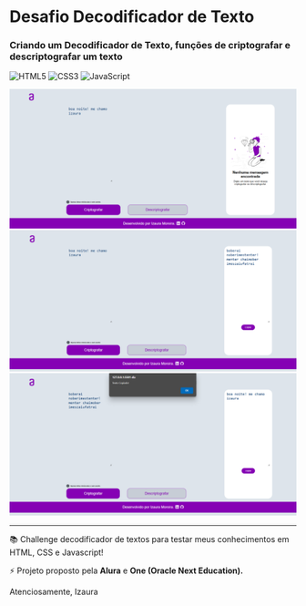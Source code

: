 # Desafio Decodificador de Texto

<h3>Criando um Decodificador de Texto, funções de criptografar e descriptografar um texto</h3>

![HTML5](https://img.shields.io/badge/html5-%23E34F26.svg?style=for-the-badge&logo=html5&logoColor=white)
![CSS3](https://img.shields.io/badge/css3-%231572B6.svg?style=for-the-badge&logo=css3&logoColor=white)
![JavaScript](https://img.shields.io/badge/javascript-%23323330.svg?style=for-the-badge&logo=javascript&logoColor=%23F7DF1E)

<img src="/img/capa.png">
<img src="/img/capa2.png">
<img src="/img/txtcopiado.png" >

<hr>

<p>📚 Challenge decodificador de textos para testar meus conhecimentos em HTML, CSS e Javascript!</p>
<p>⚡ Projeto proposto pela <b>Alura</b> e <b>One (Oracle Next Education).</b></p>

<p>Atenciosamente, Izaura</p>